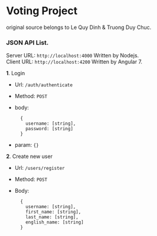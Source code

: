 # Voting Project
original source belongs to Le Quy Dinh & Truong Duy Chuc.
### JSON API List.

Server URL: `http://localhost:4000`  Written by Nodejs.  
Client URL: `http://localhost:4200`  Written by Angular 7.

**1**. Login  


* Url: `/auth/authenticate`  
* Method: `POST`
* body:

  
        {
          username: [string],  
          password: [string]
        }
    
* param: `{}`

**2**. Create new user
* Url: `/users/register`
* Method: `POST`
* Body: 

        {
          username: [string],
          first_name: [string],
          last_name: [string],
          english_name: [string]
        }

